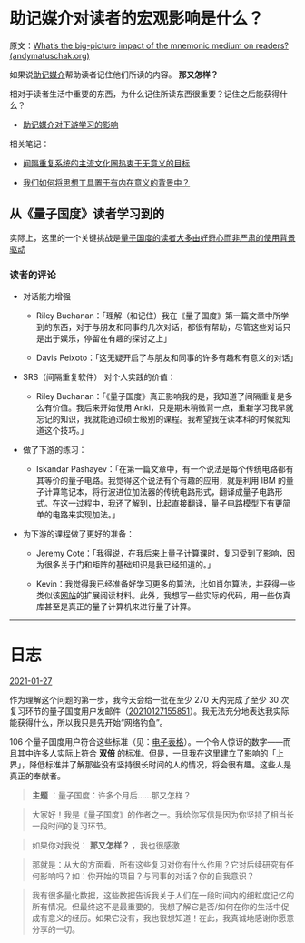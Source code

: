 # 助记媒介对读者的宏观影响是什么？

原文：[What’s the big-picture impact of the mnemonic medium on readers? (andymatuschak.org)](https://notes.andymatuschak.org/z5yKJEmSVZvRr6Q5kDdKeCEt9aqCjo2hQwNcm)

如果说[助记媒介](https://notes.andymatuschak.org/z4rRX3qwSSJRsEkdXKwH2shamgHNeRthrMLiF)帮助读者记住他们所读的内容。 **那又怎样？** 

相对于读者生活中重要的东西，为什么记住所读东西很重要？记住之后能获得什么？

- [助记媒介对下游学习的影响](https://notes.andymatuschak.org/zhYZD1BMjUDeKAFQdyb55XNnMMaJoSfjKh9)

相关笔记：

- [间隔重复系统的主流文化圈热衷于无意义的目标](https://notes.andymatuschak.org/z7i9vs1MyadFaSkGBSwLVsfsQ5UEdN5aS2v9J)

- [我们如何将思想工具置于有内在意义的背景中？](https://notes.andymatuschak.org/zKQs1fYnn4uzdws1KZc9pxkT3NUHastcMYq)

## 从《量子国度》读者学习到的

实际上，这里的一个关键挑战是[量子国度的读者大多由好奇心而非严肃的使用背景驱动](https://notes.andymatuschak.org/z2H5RGWnopXncUwLjHA83hhB2vw57sr7MVDe)

### 读者的评论

- 对话能力增强

  - Riley Buchanan：「理解（和记住）我在《量子国度》第一篇文章中所学到的东西，对于与朋友和同事的几次对话，都很有帮助，尽管这些对话只是出于娱乐，停留在有趣的探讨之上」

  - Davis Peixoto：「这无疑开启了与朋友和同事的许多有趣和有意义的对话」

- SRS（间隔重复软件） 对个人实践的价值：

  - Riley Buchanan：「《量子国度》真正影响我的是，我知道了间隔重复是多么有价值。我后来开始使用 Anki，只是期末稍微背一点，重新学习我早就忘记的知识，我就能通过硕士级别的课程。我希望我在读本科的时候就知道这个技巧。」

- 做了下游的练习：

  - Iskandar Pashayev：「在第一篇文章中，有一个说法是每个传统电路都有其等价的量子电路。我觉得这个说法有个有趣的应用，就是利用 IBM 的量子计算笔记本，将行波进位加法器的传统电路形式，翻译成量子电路形式。在这一过程中，我还了解到，比起直接翻译，量子电路模型下有更简单的电路来实现加法。」

- 为下游的课程做了更好的准备：

  - Jeremy Cote：「我得说，在我后来上量子计算课时，复习受到了影响，因为很多关于门和矩阵的基础知识是我已经知道的。」

  - Kevin：我觉得我已经准备好学习更多的算法，比如肖尔算法，并获得一些类似该[网站](https://qiskit.org/textbook/preface.html)的扩展阅读材料。此外，我想写一些实际的代码，用一些仿真库甚至是真正的量子计算机来进行量子计算。

------

# 日志

[2021-01-27](https://notes.andymatuschak.org/z2ZbJwrdLAAFzvJ3SjiqVKQzPgEjhtdeKuPg)

作为理解这个问题的第一步，我今天会给一批在至少 270 天内完成了至少 30 次复习环节的量子国度用户发邮件（[20210127155851](https://notes.andymatuschak.org/zmWdKtgnRVDaEEKVtiU4TNQUMRZWeDvxmnn)）。我无法充分地表达我实际能获得什么，所以我只是先开始“网络钓鱼”。

106 个量子国度用户符合这些标准（见：[电子表格](https://docs.google.com/spreadsheets/d/1GYGwr2IQCS43-Ngto8o27mehkic1IK-sjd41By4l4oM/edit#gid=665655282)）。一个令人惊讶的数字——而且其中许多人实际上符合 **双倍** 的标准。但是，一旦我在这里建立了影响的「上界」，降低标准并了解那些没有坚持很长时间的人的情况，将会很有趣。这些人是真正的奉献者。

> **主题** ：量子国度：许多个月后......那又怎样？

> 大家好！我是《量子国度》的作者之一。我给你写信是因为你坚持了相当长一段时间的复习环节。

>

> 如果你对我说： **那又怎样？** ，我也很感激

>

> 那就是：从大的方面看，所有这些复习对你有什么作用？它对后续研究有任何影响吗？如：你开始的项目？与同事的对话？你的自我意识？

>

> 我有很多量化数据，这些数据告诉我关于人们在一段时间内的细粒度记忆的所有情况。但最终这不是最重要的。我想了解它是否/如何在你的生活中促成有意义的经历。如果它没有，我也很想知道！在此，我真诚地感谢你愿意分享的一切。